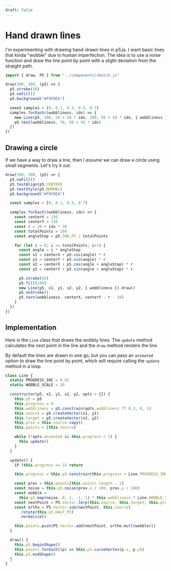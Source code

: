 ```yaml
---
draft: false
---
```


# Hand drawn lines

I'm experimenting with drawing hand-drawn lines in p5.js. I want basic lines that kinda "wobble" due to human imperfection. The idea is to use a noise function and draw the line point by point with a slight deviation from the straight path.

```js
import { draw, P5 } from "../components/sketch.js"
```

```js
draw(300, 300, (p5) => {
  p5.stroke(50)
  p5.noFill()
  p5.background("#F9F0EA")

  const samples = [0, 0.1, 0.3, 0.5, 0.7]
  samples.forEach((wobbliness, idx) => {
    new Line(p5, 100, 50 + 50 * idx, 200, 50 + 50 * idx, { wobbliness }).draw()
    p5.text(wobbliness, 70, 50 + 50 * idx)
  })
})
```

## Drawing a circle

If we have a way to draw a line, then I _assume_ we can draw a circle using small segments. Let's try it out:

```js echo
draw(300, 300, (p5) => {
  p5.noFill()
  p5.textAlign(p5.CENTER)
  p5.textStyle(p5.NORMAL)
  p5.background("#F9F0EA")

  const samples = [0, 0.1, 0.4, 0.7]

  samples.forEach((wobbliness, idx) => {
    const centerX = 150
    const centerY = 150
    const r = 20 + idx * 30
    const totalPoints = 100
    const angleStep = p5.TWO_PI / totalPoints

    for (let i = 0; i <= totalPoints; i++) {
      const angle = i * angleStep
      const x1 = centerX + p5.cos(angle) * r
      const y1 = centerY + p5.sin(angle) * r
      const x2 = centerX + p5.cos(angle + angleStep) * r
      const y2 = centerY + p5.sin(angle + angleStep) * r

      p5.stroke(50)
      p5.fill(100)
      new Line(p5, x1, y1, x2, y2, { wobbliness }).draw()
      p5.noStroke()
      p5.text(wobbliness, centerX, centerY - r - 10)
    }
  })
})
```

## Implementation

Here is the `Line` class that draws the wobbly lines. The `update` method calculates the next point in the line and the `draw` method renders the line.

By default the lines are drawn in one go, but you can pass an `animated` option to draw the line point by point, which will require calling the `update` method in a loop.

```js echo
class Line {
  static PROGRESS_INC = 0.01
  static WOBBLE_SCALE = 20

  constructor(p5, x1, y1, x2, y2, opts = {}) {
    this.p5 = p5
    this.progress = 0
    this.wobbliness = p5.constrain(opts.wobbliness ?? 0.3, 0, 1)
    this.source = p5.createVector(x1, y1)
    this.target = p5.createVector(x2, y2)
    this.prev = this.source.copy()
    this.points = [this.source]

    while (!opts.animated && this.progress < 1) {
      this.update()
    }
  }

  update() {
    if (this.progress >= 1) return

    this.progress = this.p5.constrain(this.progress + Line.PROGRESS_INC, 0, 1)

    const prev = this.points[this.points.length - 1]
    const noise = this.p5.noise(prev.x / 100, prev.y / 100)
    const wobble =
      this.p5.map(noise, 0, 1, -1, 1) * this.wobbliness * Line.WOBBLE_SCALE
    const nextPoint = P5.Vector.lerp(this.source, this.target, this.progress)
    const ortho = P5.Vector.sub(nextPoint, this.source)
      .rotate(this.p5.HALF_PI)
      .normalize()

    this.points.push(P5.Vector.add(nextPoint, ortho.mult(wobble)))
  }

  draw() {
    this.p5.beginShape()
    this.points.forEach((p) => this.p5.curveVertex(p.x, p.y))
    this.p5.endShape()
  }
}
```
